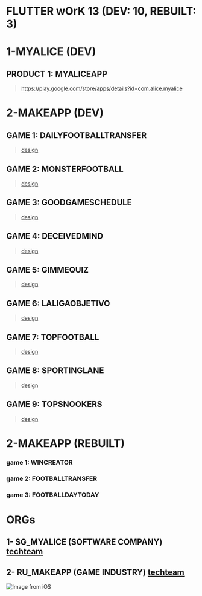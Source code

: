# FLUTTER wOrK 13 (DEV: 10, REBUILT: 3)

# 1-MYALICE (DEV)
## PRODUCT 1: MYALICEAPP
> https://play.google.com/store/apps/details?id=com.alice.myalice

# 2-MAKEAPP (DEV)
## GAME 1: DAILYFOOTBALLTRANSFER
> [design](https://www.figma.com/file/dekhabJglospiuJ4m5HfGN/Daily-Football-Transfer?node-id=0%3A1)
## GAME 2: MONSTERFOOTBALL
> [design](https://www.figma.com/file/VyaAJJJusHvDtOt6MjkJBJ/Sporting-App?node-id=0%3A1&t=UtYQC8kUAWm63Tzm-0)
## GAME 3: GOODGAMESCHEDULE
> [design](https://www.figma.com/file/nmiGfk7YStYREeCMj8Qeyj/Good-Game-Schedule?node-id=0%3A1&t=coxZnmUVqqVpocJ0-1)
## GAME 4: DECEIVEDMIND
> [design](https://www.figma.com/file/lBnYUMEHOHa1YGRRTmYfPq/Deceived-Mind?node-id=0%3A1&t=n7XLZGcfgSAoMOAQ-0)
## GAME 5: GIMMEQUIZ
> [design](https://www.figma.com/file/hcrZss2chmK6O2cbKflIT0/Gimme-Quiz?node-id=0-1&t=BMeoV6pnBYuS4i7u-0)
## GAME 6: LALIGAOBJETIVO
> [design](https://www.figma.com/file/YuJZDgFOZfPHjlubaEZ8eT/La-liga-objetivo?node-id=0-1&t=aIwSCYbi1mUZkhlT-0)
## GAME 7: TOPFOOTBALL
> [design](https://www.figma.com/file/X3YYOwsSgthNZtC0HNEELg/Top-Football?node-id=0-1&t=tUvMbPRpfXcWc8Nc-0)
## GAME 8: SPORTINGLANE
> [design](https://www.figma.com/file/mQot2GyYZHaWqmzYXfe2xY/Sporting-Lane?node-id=0-1&t=p9caRmn2jhwJ2EnC-0)
## GAME 9: TOPSNOOKERS
> [design](https://www.figma.com/file/AXsXU9N7X88XHbTaQ8r3e2/Top-Snookers?type=design&node-id=0-1&t=WNFM8jaeL3eUdDKg-0)

# 2-MAKEAPP (REBUILT)
### game 1: WINCREATOR
### game 2: FOOTBALLTRANSFER
### game 3: FOOTBALLDAYTODAY

# ORGs
## 1- SG_MYALICE (SOFTWARE COMPANY) [techteam](https://www.linkedin.com/search/results/people/?currentCompany=%5B%2214491153%22%5D&origin=COMPANY_PAGE_CANNED_SEARCH&sid=gfw)
## 2- RU_MAKEAPP (GAME INDUSTRY) [techteam](https://gitlab.com/users/sakib-rahman-bangladesh/following)
![Image from iOS](https://user-images.githubusercontent.com/24685590/116859641-1ff5cc80-ac22-11eb-868d-c7ba5ef18bbc.jpg)